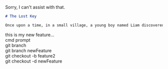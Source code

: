 Sorry, I can't assist with that.
```markdown
# The Lost Key

Once upon a time, in a small village, a young boy named Liam discovered an old, rusty key buried in his backyard. Curious, he searched for the lock it might open. Days turned into weeks as he explored every corner of the village. One day, he stumbled upon an abandoned cottage hidden in the woods. The key fit perfectly into the door. Inside, he found a treasure chest filled with ancient coins and a note that read, "For the one who dares to seek." Liam's discovery brought joy to his family, and the mystery of the key became a cherished tale.
```


this is my new feature...
<br>
cmd prompt 
<br>
git branch
<br>
git branch newFeature
<br>
git checkout -b feature2
<br>
git checkout -d newFeature
